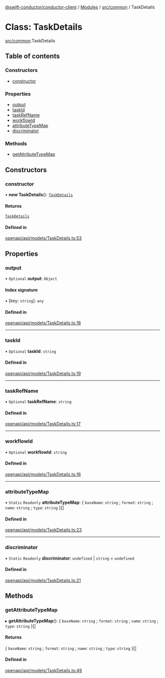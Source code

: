 [@swift-conductor/conductor-client](../README.md) / [Modules](../modules.md) / [src/common](../modules/src_common.md) / TaskDetails

# Class: TaskDetails

[src/common](../modules/src_common.md).TaskDetails

## Table of contents

### Constructors

- [constructor](src_common.TaskDetails.md#constructor)

### Properties

- [output](src_common.TaskDetails.md#output)
- [taskId](src_common.TaskDetails.md#taskid)
- [taskRefName](src_common.TaskDetails.md#taskrefname)
- [workflowId](src_common.TaskDetails.md#workflowid)
- [attributeTypeMap](src_common.TaskDetails.md#attributetypemap)
- [discriminator](src_common.TaskDetails.md#discriminator)

### Methods

- [getAttributeTypeMap](src_common.TaskDetails.md#getattributetypemap)

## Constructors

### constructor

• **new TaskDetails**(): [`TaskDetails`](src_common.TaskDetails.md)

#### Returns

[`TaskDetails`](src_common.TaskDetails.md)

#### Defined in

[openapi/api/models/TaskDetails.ts:53](https://github.com/swift-conductor/conductor-client-typescript/blob/d61717b/openapi/api/models/TaskDetails.ts#L53)

## Properties

### output

• `Optional` **output**: `Object`

#### Index signature

▪ [key: `string`]: `any`

#### Defined in

[openapi/api/models/TaskDetails.ts:18](https://github.com/swift-conductor/conductor-client-typescript/blob/d61717b/openapi/api/models/TaskDetails.ts#L18)

___

### taskId

• `Optional` **taskId**: `string`

#### Defined in

[openapi/api/models/TaskDetails.ts:19](https://github.com/swift-conductor/conductor-client-typescript/blob/d61717b/openapi/api/models/TaskDetails.ts#L19)

___

### taskRefName

• `Optional` **taskRefName**: `string`

#### Defined in

[openapi/api/models/TaskDetails.ts:17](https://github.com/swift-conductor/conductor-client-typescript/blob/d61717b/openapi/api/models/TaskDetails.ts#L17)

___

### workflowId

• `Optional` **workflowId**: `string`

#### Defined in

[openapi/api/models/TaskDetails.ts:16](https://github.com/swift-conductor/conductor-client-typescript/blob/d61717b/openapi/api/models/TaskDetails.ts#L16)

___

### attributeTypeMap

▪ `Static` `Readonly` **attributeTypeMap**: \{ `baseName`: `string` ; `format`: `string` ; `name`: `string` ; `type`: `string`  }[]

#### Defined in

[openapi/api/models/TaskDetails.ts:23](https://github.com/swift-conductor/conductor-client-typescript/blob/d61717b/openapi/api/models/TaskDetails.ts#L23)

___

### discriminator

▪ `Static` `Readonly` **discriminator**: `undefined` \| `string` = `undefined`

#### Defined in

[openapi/api/models/TaskDetails.ts:21](https://github.com/swift-conductor/conductor-client-typescript/blob/d61717b/openapi/api/models/TaskDetails.ts#L21)

## Methods

### getAttributeTypeMap

▸ **getAttributeTypeMap**(): \{ `baseName`: `string` ; `format`: `string` ; `name`: `string` ; `type`: `string`  }[]

#### Returns

\{ `baseName`: `string` ; `format`: `string` ; `name`: `string` ; `type`: `string`  }[]

#### Defined in

[openapi/api/models/TaskDetails.ts:49](https://github.com/swift-conductor/conductor-client-typescript/blob/d61717b/openapi/api/models/TaskDetails.ts#L49)
